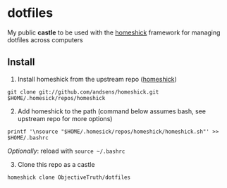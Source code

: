 # dotfiles

My public **castle** to be used with the [homeshick](https://github.com/andsens/homeshick) framework for managing dotfiles across computers

## Install

1. Install homeshick from the upstream repo ([homeshick](https://github.com/andsens/homeshick))

  `git clone git://github.com/andsens/homeshick.git $HOME/.homesick/repos/homeshick`

2. Add homeshick to the path (command below assumes bash, see upstream repo for more options)

  `printf '\nsource "$HOME/.homesick/repos/homeshick/homeshick.sh"' >> $HOME/.bashrc`
  
  *Optionally*: reload with `source ~/.bashrc`
  
3. Clone this repo as a castle

  `homeshick clone ObjectiveTruth/dotfiles`
